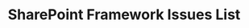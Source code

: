 ---
title: "SharePoint Framework Issues List"
description: "Join lively discussions, events, and user groups through a platform-wide community of ideas, insights, and helpful resources."
image: "images/forums-background-sp-dev-issues.webp"
externalLink: "https://github.com/SharePoint/sp-dev-docs/issues"
---